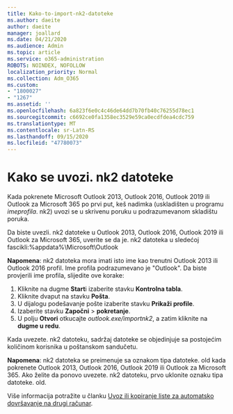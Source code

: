 ```yaml
---
title: Kako-to-import-nk2-datoteke
ms.author: daeite
author: daeite
manager: joallard
ms.date: 04/21/2020
ms.audience: Admin
ms.topic: article
ms.service: o365-administration
ROBOTS: NOINDEX, NOFOLLOW
localization_priority: Normal
ms.collection: Adm_O365
ms.custom:
- "1800027"
- "1267"
ms.assetid: ''
ms.openlocfilehash: 6a823f6e0c4c46de64dd7b70fb40c76255d78ec1
ms.sourcegitcommit: c6692ce0fa1358ec3529e59ca0ecdfdea4cdc759
ms.translationtype: MT
ms.contentlocale: sr-Latn-RS
ms.lasthandoff: 09/15/2020
ms.locfileid: "47780073"
---
```

# <a name="how-to-import-nk2-files"></a>Kako se uvozi. nk2 datoteke 

Kada pokrenete Microsoft Outlook 2013, Outlook 2016, Outlook 2019 ili Outlook za Microsoft 365 po prvi put, keš nadimka (uskladišten u programu *imeprofila*. nk2) uvozi se u skrivenu poruku u podrazumevanom skladištu poruka.

Da biste uvezli. nk2 datoteke u Outlook 2013, Outlook 2016, Outlook 2019 ili Outlook za Microsoft 365, uverite se da je. nk2 datoteka u sledećoj fascikli:%appdata%\Microsoft\Outlook

**Napomena**: nk2 datoteka mora imati isto ime kao trenutni Outlook 2013 ili Outlook 2016 profil. Ime profila podrazumevano je "Outlook". Da biste provjerili ime profila, slijedite ove korake: 
1. Kliknite na dugme **Start**i izaberite stavku **Kontrolna tabla**.
2. Kliknite dvaput na stavku **Pošta**.
3. U dijalogu podešavanje pošte izaberite stavku **Prikaži profile**.
4. Izaberite stavku **Započni**  >  **pokretanje**.
5. U polju **Otvori** otkucajte *outlook.exe/importnk2*, a zatim kliknite na **dugme u redu**. 

Kada uvezete. nk2 datoteku, sadržaj datoteke se objedinjuje sa postojećim količinom korisnika u poštanskom sandučetu.

**Napomena**: nk2 datoteka se preimenuje sa oznakom tipa datoteke. old kada pokrenete Outlook 2013, Outlook 2016, Outlook 2019 ili Outlook za Microsoft 365. Ako želite da ponovo uvezete. nk2 datoteku, prvo uklonite oznaku tipa datoteke. old.

Više informacija potražite u članku [Uvoz ili kopiranje liste za automatsko dovršavanje na drugi računar](https://support.microsoft.com/help/2806550/how-to-import-nk2-files-into-outlook%).